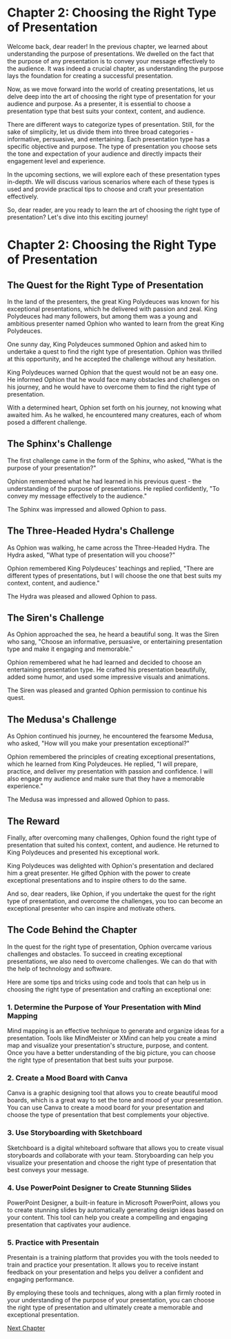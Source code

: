 # Chapter 2: Choosing the Right Type of Presentation

Welcome back, dear reader! In the previous chapter, we learned about understanding the purpose of presentations. We dwelled on the fact that the purpose of any presentation is to convey your message effectively to the audience. It was indeed a crucial chapter, as understanding the purpose lays the foundation for creating a successful presentation. 

Now, as we move forward into the world of creating presentations, let us delve deep into the art of choosing the right type of presentation for your audience and purpose. As a presenter, it is essential to choose a presentation type that best suits your context, content, and audience. 

There are different ways to categorize types of presentation. Still, for the sake of simplicity, let us divide them into three broad categories - informative, persuasive, and entertaining. Each presentation type has a specific objective and purpose. The type of presentation you choose sets the tone and expectation of your audience and directly impacts their engagement level and experience.

In the upcoming sections, we will explore each of these presentation types in-depth. We will discuss various scenarios where each of these types is used and provide practical tips to choose and craft your presentation effectively.

So, dear reader, are you ready to learn the art of choosing the right type of presentation? Let's dive into this exciting journey!
# Chapter 2: Choosing the Right Type of Presentation 

## The Quest for the Right Type of Presentation

In the land of the presenters, the great King Polydeuces was known for his exceptional presentations, which he delivered with passion and zeal. King Polydeuces had many followers, but among them was a young and ambitious presenter named Ophion who wanted to learn from the great King Polydeuces.

One sunny day, King Polydeuces summoned Ophion and asked him to undertake a quest to find the right type of presentation. Ophion was thrilled at this opportunity, and he accepted the challenge without any hesitation.

King Polydeuces warned Ophion that the quest would not be an easy one. He informed Ophion that he would face many obstacles and challenges on his journey, and he would have to overcome them to find the right type of presentation. 

With a determined heart, Ophion set forth on his journey, not knowing what awaited him. As he walked, he encountered many creatures, each of whom posed a different challenge.

## The Sphinx's Challenge

The first challenge came in the form of the Sphinx, who asked, "What is the purpose of your presentation?" 

Ophion remembered what he had learned in his previous quest - the understanding of the purpose of presentations. He replied confidently, "To convey my message effectively to the audience." 

The Sphinx was impressed and allowed Ophion to pass. 

## The Three-Headed Hydra's Challenge

As Ophion was walking, he came across the Three-Headed Hydra. The Hydra asked, "What type of presentation will you choose?"

Ophion remembered King Polydeuces' teachings and replied, "There are different types of presentations, but I will choose the one that best suits my context, content, and audience."

The Hydra was pleased and allowed Ophion to pass.

## The Siren's Challenge

As Ophion approached the sea, he heard a beautiful song. It was the Siren who sang, "Choose an informative, persuasive, or entertaining presentation type and make it engaging and memorable."

Ophion remembered what he had learned and decided to choose an entertaining presentation type. He crafted his presentation beautifully, added some humor, and used some impressive visuals and animations.

The Siren was pleased and granted Ophion permission to continue his quest.

## The Medusa's Challenge

As Ophion continued his journey, he encountered the fearsome Medusa, who asked, "How will you make your presentation exceptional?"

Ophion remembered the principles of creating exceptional presentations, which he learned from King Polydeuces. He replied, "I will prepare, practice, and deliver my presentation with passion and confidence. I will also engage my audience and make sure that they have a memorable experience."

The Medusa was impressed and allowed Ophion to pass.

## The Reward

Finally, after overcoming many challenges, Ophion found the right type of presentation that suited his context, content, and audience. He returned to King Polydeuces and presented his exceptional work.

King Polydeuces was delighted with Ophion's presentation and declared him a great presenter. He gifted Ophion with the power to create exceptional presentations and to inspire others to do the same.

And so, dear readers, like Ophion, if you undertake the quest for the right type of presentation, and overcome the challenges, you too can become an exceptional presenter who can inspire and motivate others.
## The Code Behind the Chapter
In the quest for the right type of presentation, Ophion overcame various challenges and obstacles. To succeed in creating exceptional presentations, we also need to overcome challenges. We can do that with the help of technology and software.

Here are some tips and tricks using code and tools that can help us in choosing the right type of presentation and crafting an exceptional one:

### 1. Determine the Purpose of Your Presentation with Mind Mapping
Mind mapping is an effective technique to generate and organize ideas for a presentation. Tools like MindMeister or XMind can help you create a mind map and visualize your presentation's structure, purpose, and content. Once you have a better understanding of the big picture, you can choose the right type of presentation that best suits your purpose.

### 2. Create a Mood Board with Canva
Canva is a graphic designing tool that allows you to create beautiful mood boards, which is a great way to set the tone and mood of your presentation. You can use Canva to create a mood board for your presentation and choose the type of presentation that best complements your objective.

### 3. Use Storyboarding with Sketchboard
Sketchboard is a digital whiteboard software that allows you to create visual storyboards and collaborate with your team. Storyboarding can help you visualize your presentation and choose the right type of presentation that best conveys your message.

### 4. Use PowerPoint Designer to Create Stunning Slides
PowerPoint Designer, a built-in feature in Microsoft PowerPoint, allows you to create stunning slides by automatically generating design ideas based on your content. This tool can help you create a compelling and engaging presentation that captivates your audience.

### 5. Practice with Presentain
Presentain is a training platform that provides you with the tools needed to train and practice your presentation. It allows you to receive instant feedback on your presentation and helps you deliver a confident and engaging performance.

By employing these tools and techniques, along with a plan firmly rooted in your understanding of the purpose of your presentation, you can choose the right type of presentation and ultimately create a memorable and exceptional presentation.


[Next Chapter](03_Chapter03.md)